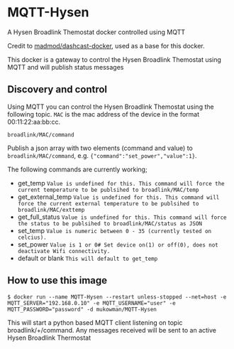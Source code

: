 # MQTT-Hysen
A Hysen Broadlink Themostat docker controlled using MQTT

Credit to [madmod/dashcast-docker](https://github.com/madmod/dashcast-docker), used as a base for this docker.

This docker is a gateway to control the Hysen Broadlink Themostat using MQTT and will publish status messages

## Discovery and control

Using MQTT you can control the Hysen Broadlink Themostat using the following topic. `MAC` is the mac address of the device in the format 00:11:22:aa:bb:cc.

	broadlink/MAC/command
  
Publish a json array with two elements (command and value) to
`broadlink/MAC/command`, e.g. `{"command":"set_power","value":1}`.

The following commands are currently working;

- get_temp `Value is undefined for this. This command will force the current temperature to be publsihed to broadlink/MAC/temp`
- get_external_temp `Value is undefined for this. This command will force the current external temperature to be publsihed to broadlink/MAC/exttemp`
- get_full_status `Value is undefined for this. This command will force the status to be publsihed to broadlink/MAC/status as JSON`
- set_temp `Value is numeric between 0 - 35 (currently tested on celcius).`
- set_power `Value is 1 or 0# Set device on(1) or off(0), does not deactivate Wifi connectivity.`
- default or blank `This will default to get_temp`

## How to use this image

```console
$ docker run --name MQTT-Hysen --restart unless-stopped --net=host -e MQTT_SERVER="192.168.0.10" -e MQTT_USERNAME="user" -e MQTT_PASSWORD="password" -d mukowman/MQTT-Hysen
```
This will start a python based MQTT client listening on topic broadlink/+/command.
Any messages received will be sent to an active Hysen Broadlink Thermostat
